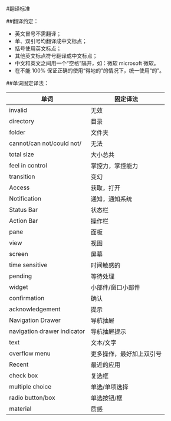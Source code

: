 #翻译标准

##翻译约定：
* 英文冒号不需翻译；
* 单、双引号均翻译成中文标点；
* 括号使用英文标点；
* 其他英文标点符号翻译成中文标点；
* 中文和英文之间用一个“空格”隔开，如：微软 microsoft 微软。
* 在不能 100% 保证正确的使用“得地的”的情况下，统一使用“的”。

##单词固定译法：

|            单词				   |      固定译法            |
| ----------------------------- | ------------------------ |
| invalid						| 无效                     |
| directory						| 目录                     |
| folder						| 文件夹                   |
| cannot/can not/could not/		| 无法                     |
| total size					| 大小总共                 |
| feel in control				| 掌控力，掌控能力         |
| transition					| 变幻                     |
| Access						| 获取，打开               |
| Notification					| 通知，通知系统           |
| Status Bar					| 状态栏                   |
| Action Bar					| 操作栏                   |
| pane							| 面板                     |
| view							| 视图                     |
| screen						| 屏幕                     |
| time sensitive				| 时间敏感的               |
| pending						| 等待处理                 |
| widget						| 小部件/窗口小部件        |
| confirmation					| 确认                     |
| acknowledgement				| 提示                     |
| Navigation Drawer				| 导航抽屉                 |
| navigation drawer indicator	| 导航抽屉提示			   |
| text							| 文本/文字                |
| overflow menu					| 更多操作，最好加上双引号 |
| Recent						| 最近的应用			   |
| check box						| 复选框				   |
| multiple choice				| 单选/单项选择		       |
| radio button/box				| 单选按钮/框			   |
| material                      | 质感                     |

